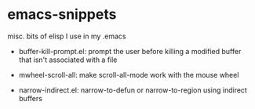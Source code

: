 emacs-snippets
==============
 misc. bits of elisp I use in my .emacs

* buffer-kill-prompt.el: prompt the user before killing a modified buffer that isn't associated with a file

* mwheel-scroll-all: make scroll-all-mode work with the mouse wheel	

* narrow-indirect.el: narrow-to-defun or narrow-to-region using indirect buffers
